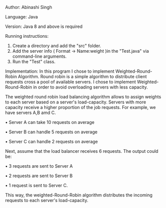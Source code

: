 
Author: Abinashi Singh

Language: Java

Version: Java 8 and above is required

Running instructions:

1. Create a directory and add the "src" folder.
2. Add the server info ( Format -> Name:weight )in the "Test.java" via command-line arguments.
3. Run the "Test" class.

Implementation: 
In this program I chose to implement Weighted-Round-Robin Algorithm. Round robin is a simple algorithm
to distribute client requests cross a pool of available servers. I chose to implement Weighted-Round-Robin
in order to avoid overloading servers with less capacity. 

The weighted round robin load balancing algorithm allows to assign weights to each server based on a server's load-capacity. Servers with more capacity 
receive a higher proportion of the job requests. For example, we have servers A,B amd C.

• Server A can take 10 requests on average

• Server B can handle 5 requests on average

• Server C can handle 2 requests on average

Next, assume that the load balancer receives 6 requests. The output could be:

• 3 requests are sent to Server A

• 2 requests are sent to Server B

• 1 request is sent to Server C.

This way, the weighted-Round-Robin algorithm distributes the incoming requests to each server's load-capacity.

